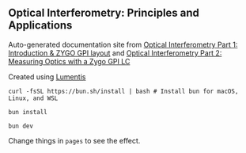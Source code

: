 ## Optical Interferometry: Principles and Applications

Auto-generated documentation site from [Optical Interferometry Part 1: Introduction & ZYGO GPI layout](https://www.youtube.com/watch?v=l32_QbcdUiw) and [Optical Interferometry Part 2: Measuring Optics with a Zygo GPI LC](https://www.youtube.com/watch?v=n_dUgWDrYPw) 

Created using [Lumentis](https://github.com/hrishioa/lumentis)

`curl -fsSL https://bun.sh/install | bash # Install bun for macOS, Linux, and WSL`

`bun install`

`bun dev`

Change things in `pages` to see the effect.